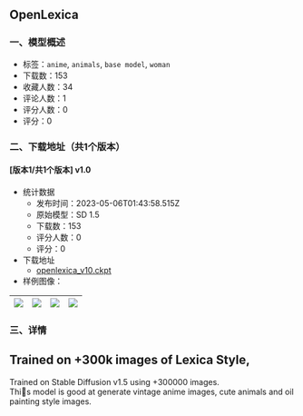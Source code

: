 ## OpenLexica
### 一、模型概述

- 标签：`anime`, `animals`, `base model`, `woman`
- 下载数：153
- 收藏人数：34
- 评论人数：1
- 评分人数：0
- 评分：0

### 二、下载地址（共1个版本）

#### [版本1/共1个版本] v1.0

- 统计数据
  - 发布时间：2023-05-06T01:43:58.515Z
  - 原始模型：SD 1.5
  - 下载数：153
  - 评分人数：0
  - 评分：0
- 下载地址
  - [openlexica_v10.ckpt](https://civitai.com/api/download/models/63050)
- 样例图像：

| <img src="https://image.civitai.com/xG1nkqKTMzGDvpLrqFT7WA/0dd7fdb9-62e4-4a6b-8e7e-0627d112ce00/width=450/701007.jpeg" /> | <img src="https://image.civitai.com/xG1nkqKTMzGDvpLrqFT7WA/5865aa01-b444-4ee7-8ad1-d5fa18314e0b/width=450/701033.jpeg" /> | <img src="https://image.civitai.com/xG1nkqKTMzGDvpLrqFT7WA/8bf537d9-3403-4823-b247-a1d7b3035c6f/width=450/700871.jpeg" /> | <img src="https://image.civitai.com/xG1nkqKTMzGDvpLrqFT7WA/0fecbde1-c012-41be-bb7f-51a8a7239575/width=450/701048.jpeg" /> |
| ---- | ---- | ---- | ---- |


### 三、详情
<h2><strong>Trained on +300k  images of Lexica Style,</strong></h2><p>Trained on Stable Diffusion v1.5 using +300000 images.<br />This model is good at generate vintage anime images, cute animals and  oil painting style images.</p>